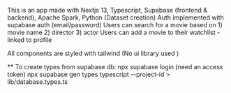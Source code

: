 This is an app made with Nextjs 13, Typescript, Supabase (frontend & backend), Apache Spark, Python (Dataset creation)
Auth implemented with supabase auth (email/password)
Users can search for a movie based on 1) movie name 2) director 3) actor
Users can add a movie to their watchlist - linked to profile

All components are styled with tailwind (No ui library used )


** To create types from supabase db:
    npx supabase login (need an access token)
    npx supabase gen types typescript --project-id <My Reference ID> > lib/database.types.ts